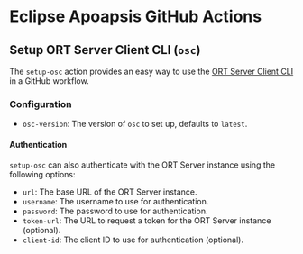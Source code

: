 # Eclipse Apoapsis GitHub Actions

## Setup ORT Server Client CLI (`osc`)

The `setup-osc` action provides an easy way to use the [ORT Server Client CLI](https://eclipse-apoapsis.github.io/ort-server/docs/admin-guide/getting-started/cli) in a GitHub workflow.

### Configuration

- `osc-version`: The version of `osc` to set up, defaults to `latest`.

#### Authentication

`setup-osc` can also authenticate with the ORT Server instance using the following options:

- `url`: The base URL of the ORT Server instance.
- `username`: The username to use for authentication.
- `password`: The password to use for authentication.
- `token-url`: The URL to request a token for the ORT Server instance (optional).
- `client-id`: The client ID to use for authentication (optional).
